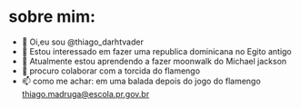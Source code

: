 # sobre mim:


- 👋 Oi,eu sou @thiago_darhtvader
- 👀 Estou interessado em fazer uma republica dominicana no Egito antigo
- 🌱 Atualmente estou aprendendo a fazer moonwalk do Michael jackson 
- 💞️ procuro colaborar com a torcida do flamengo
- 📫 como me achar: em uma balada depois do jogo do flamengo thiago.madruga@escola.pr.gov.br

<!---
Narutoshippudem/Narutoshippudem is a ✨ special ✨ repository because its `README.md` (this file) appears on your GitHub profile.
You can click the Preview link to take a look at your changes.
--->
